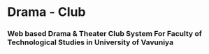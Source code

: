 # Drama - Club  
### Web based Drama & Theater Club System For Faculty of Technological Studies in University of Vavuniya
